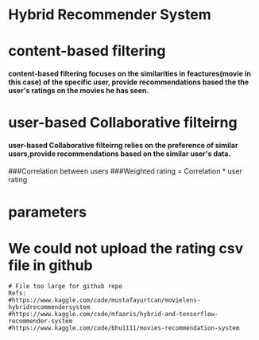 # Hybrid Recommender System

# content-based filtering
#### content-based filtering focuses on the similarities in feactures(movie in this case) of the specific user, provide recommendations based the the user's ratings on the movies he has seen.
# user-based Collaborative filteirng
#### user-based Collaborative filteirng relies on the preference of similar users,provide recommendations based on the similar user's data.

###Correlation between users
###Weighted rating = Correlation * user rating

# parameters 

# We could not upload the rating csv file in github
    # File too large for github repo
    Refs:
    #https://www.kaggle.com/code/mustafayurtcan/movielens-hybridrecommendersystem
    #https://www.kaggle.com/code/mfaaris/hybrid-and-tensorflow-recommender-system
    #https://www.kaggle.com/code/bhu1111/movies-recommendation-system

